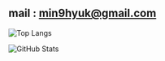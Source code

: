 mail : min9hyuk@gmail.com
---
![Top Langs](https://github-readme-stats.vercel.app/api/top-langs/?username=nooblette&layout=compact&langs_count=6)

![GitHub Stats](https://github-readme-stats.vercel.app/api?username=nooblette&show_icons=true&theme=chartreuse-dark&include_all_commits=true&count_private=true)
